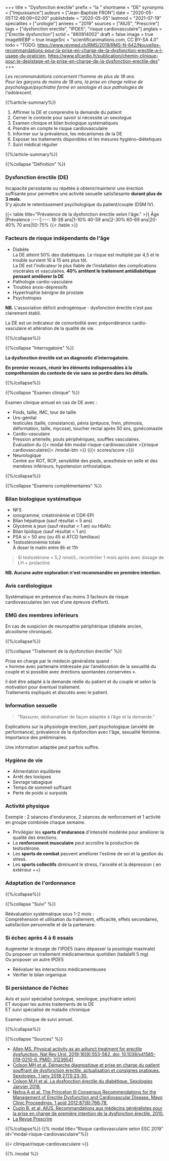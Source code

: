 +++
title = "Dysfonction érectile"
prefix = "la "
shortname = "DE"
synonyms = ["Impuissance"]
auteurs = ["Jean-Baptiste FRON"]
date = "2020-05-05T12:48:09+02:00"
publishdate = "2020-05-05"
lastmod = "2021-07-19"
specialites = ["urologie"]
annees = "2019"
sources = ["AIUS", "Prescrire"]
tags = ["dysfonction erectile", "IPDE5", "risque cardiovasculaire"]
anglais = ["Erectile dysfunction"]
sctid = "860914002"
draft = false
image = true
imageWEBP = true
imageSrc = "scientificanimations.com, CC BY-SA 4.0"
todo = "TODO: https://www.revmed.ch/RMS/2019/RMS-N-642/Nouvelles-recommandations-pour-la-prise-en-charge-de-la-dysfonction-erectile-a-l-usage-du-praticien, https://www.sfcardio.fr/publication/chemin-clinique-pour-le-depistage-et-la-prise-en-charge-de-la-dysfonction-erectile-des"
+++

*Les recommandations concernent l'homme de plus de 18 ans.  
Pour les garçons de moins de 18 ans, la prise en charge relève de psychologue/psychiatre formé en sexologie et aux pathologies de l'adolescent.*

{{%article-summary%}}

1. Affirmer la DE et comprendre la demande du patient
1. Cerner le contexte pour savoir si nécessite un sexologue
1. Examen clinique et bilan biologique systématiques
1. Prendre en compte le risque cardiovasculaire
1. Informer sur la prévalence, les mécanismes de la DE
1. Exposer les traitements disponibles et les mesures hygiéno-diétetiques
1. Suivi médical régulier

{{%/article-summary%}}

{{%collapse "Définition" %}}

### Dysfonction érectile (DE)

Incapacité persistante ou répétée à obtenir/maintenir une érection suffisante pour permettre une activité sexuelle satisfaisante **durant plus de 3 mois**.  
S'y ajoute le retentissement psychologique du patient/couple (DSM IV).

{{< table title="Prévalence de la dysfonction érectile selon l'âge." >}}
Âge  |Prévalence
:---:|:---:
18-39 ans|1-10%
40-59 ans|2-30%
60-69 ans|20-40%
70 ans|50-75%
{{< /table >}}

### Facteurs de risque indépendants de l'âge

- Diabète  
La DE atteint 50% des diabétiques. Le risque est multiplié par 4,5 et le trouble survient 10 à 15 ans plus tôt.  
La DE est l'indicateur le plus fiable de l’installation des complications viscérales et vasculaires.
**40% arrêtent le traitement antidiabétique pensant améliorer la DE**
- Pathologie cardio-vasculaire
- Troubles anxio-dépressifs
- Hypertrophie bénigne de prostate
- Psychotropes

**NB.** L'association déficit androgénique - dysfonction érectile n'est pas clairement établi.

La DE est un indicateur de comorbidité avec prépondérance cardio-vasculaire et altération de la qualité de vie.

{{%/collapse%}}

{{%collapse "Interrogatoire" %}}

**La dysfonction érectile est un diagnostic d'interrogatoire**.

**En premier recours, réunir les éléments indispensables à la compréhension du contexte de vie sans se perdre dans les détails.**

{{%/collapse%}}

{{%collapse "Examen clinique" %}}

Examen clinique annuel en cas de DE avec :

- Poids, taille, IMC, tour de taille
- Uro-génital  
testicules (taille, consistance), pénis (prépuce, frein, phimosis, déformation, taille, mycose), toucher rectal après 50 ans, gynécomastie  
- Cardio-vasculaire  
Pression artérielle, pouls périphériques, souffles vasculaires.  
Évaluation du {{< modal-btn modal-risque-cardiovasculaire >}}risque cardiovasculaire{{< /modal-btn >}} ({{< scores/score >}})
- Neurologique  
Centré sur ROT, RCP, sensibilité des pieds, anesthésie en selle et des membres inférieurs, hypotension orthostatique.

{{%/collapse%}}

{{%collapse "Examens complémentaires" %}}

### Bilan biologique systématique

- NFS
- ionogramme, créatininémie et CDK-EPI
- Bilan hépatique (sauf résultat < 5 ans)
- Glycémie à jeun (sauf résultat < 1 an) ou HbA1c
- Bilan lipidique (sauf résultat < 1 an)
- PSA si > 50 ans (ou 45 si ATCD familiaux)
- Testostéronémie totale  
À doser le matin entre 8h et 11h

> Si testostérone < 5,2 nmol/L: recontrôler 1 mois après avec dosage de LH + prolactine

**NB. Aucune autre exploration n'est recommandée en première intention**.

### Avis cardiologique

Systématique en présence d'au moins 3 facteurs de risque cardiovasculaires (en vue d'une épreuve d’effort).

### EMG des membres inférieurs

En cas de suspicion de neuropathie périphérique (diabète ancien, alcoolisme chronique).

{{%/collapse%}}

{{%collapse "Traitement de la dysfonction érectile" %}}

Prise en charge par le médecin généraliste quand :  
« homme avec partenaire intéressée par l’amélioration de la sexualité du couple et si possible avec érections spontanées conservées ».

il doit être adapté à la demande réelle du patient et du couple et selon la motivation pour éventuel traitement.  
Traitements expliqués et discutés avec le patient.

### Information sexuelle

> "Rassurer, dédramatiser de façon adaptée à l’âge et la demande."

Explications sur la physiologie érection, part psychologique (anxiété de performance), prévalence de la dysfonction avec l'âge, sexualité féminine.  Importance des préliminaires.

Une information adaptée peut parfois suffire.

### Hygiène de vie

- Alimentation équilibrée
- Arrêt des toxiques
- Sevrage tabagique
- Temps de sommeil suffisant
- Perte de poids si surpoids

### Activité physique

Exemple : 2 séances d'endurance, 2 séances de renforcement et 1 activité en groupe combinée chaque semaine.

- Privilégier les **sports d'endurance** d'intensité modérée pour améliorer la qualité des érections.
- Le **renforcement musculaire** peut accroître la production de testostérone.
- Les **sports de combat** peuvent améliorer l'estime de soi et la gestion du stress.
- Les **sports collectifs** diminuent le stress, l'anxiété et la dépression ( en extérieur ++)

### Adaptation de l'ordonnance

{{%/collapse%}}

{{%collapse "Suivi" %}}

Réévaluation systématique sous 1-2 mois :  
Compréhension et utilisation du traitement, efficacité, effets secondaires, satisfaction personnelle et de la partenaire.

### Si échec après 4 à 6 essais

Augmenter le dosage de l'IPDE5 (sans dépasser la posologie maximale)  
Ou proposer un traitement médicamenteux quotidien (tadalafil 5 mg)  
Ou proposer un autre IPDE5

- Réévaluer les interactions médicamenteuses
- Vérifier le bilan organique

### Si persistance de l'échec

Avis et suivi spécialisé (urologue, sexologue, psychiatre selon)  
ET évoquer les autres traitements de la DE  
ET suivi spécialisé de maladie chronique

Examen clinique de suivi annuel.

{{%/collapse%}}

{{%collapse "Sources" %}}

- [Allen MS. Physical activity as an adjunct treatment for erectile dysfunction. Nat Rev Urol. 2019;16(9):553-562. doi: 10.1038/s41585-019-0210-6. PMID: 31239541](https://www.ncbi.nlm.nih.gov/pubmed/31239541)
- [Colson MH et al. Démarche diagnostique et prise en charge du patient souffrant de dysfonction érectile, actualisation et consignes pratiques. Sexologies. 1 janv 2018;27(1):23‑30.](https://www.em-consulte.com/en/article/1198573)
- [Colson M.H et al. La dysfonction érectile du diabétique. Sexologies Janvier 2018.](https://www.sciencedirect.com/science/article/pii/S1158136018300112?via%3Dihub)
- [Nehra A et al. The Princeton III Consensus Recommendations for the Management of Erectile Dysfunction and Cardiovascular Disease. Mayo Clinic Proceedings. 1 août 2012;87(8):766‑78.](https://www.mayoclinicproceedings.org/article/S0025-6196(12)00635-0/abstract)
- [Cuzin B. et al, AIUS. Recommandations aux médecins généralistes pour la prise en charge de première intention de la dysfonction érectile. 2010.](https://ur.booksc.eu/book/17263369/eede54)
- [La Revue Prescrire](https://www.prescrire.org/fr/)

{{%/collapse%}}
{{% modal title="Risque cardiovasculaire selon ESC 2019" id="modal-risque-cardiovasculaire"%}}

{{< clinique/risque-cardiovasculaire >}}

{{% /modal %}}
